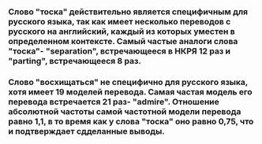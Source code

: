 ### Слово "тоска" действительно является специфичным для русского языка, так как имеет несколько переводов с русского на английский, каждый из которых уместен в определенном контексте. Самый частые аналоги слова "тоска"- "separation", встречающееся в НКРЯ 12 раз и "parting", встречающееся 8 раз.
### Слово "восхищаться" не специфично для русского языка, хотя имеет 19 моделей перевода. Самая частая модель его перевода встречается 21 раз- "admire". Отношение абсолютной частоты самой частотной модели перевода равно 1,1, в то время как у слова "тоска" оно равно 0,75, что и подтверждает сдделанные выводы.
